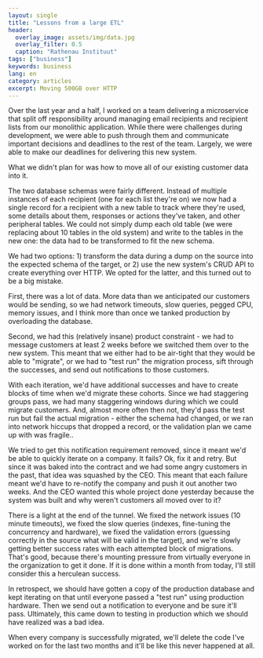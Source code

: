 ```yaml
---
layout: single
title: "Lessons from a large ETL"
header:
  overlay_image: assets/img/data.jpg 
  overlay_filter: 0.5
  caption: "Rathenau Instituut"
tags: ["business"]
keywords: business
lang: en
category: articles
excerpt: Moving 500GB over HTTP
---
```


Over the last year and a half, I worked on a team delivering a microservice that split off responsibility around managing email recipients and recipient lists from our monolithic application.  While there were challenges during development, we were able to push through them and communicate important decisions and deadlines to the rest of the team.  Largely, we were able to make our deadlines for delivering this new system.

What we didn't plan for was how to move all of our existing customer data into it.

The two database schemas were fairly different.  Instead of multiple instances of each recipient (one for each list they're on) we now had a single record for a recipient with a new table to track where they're used, some details about them, responses or actions they've taken, and other peripheral tables.  We could not simply dump each old table (we were replacing about 10 tables in the old system) and write to the tables in the new one: the data had to be transformed to fit the new schema.

We had two options: 1) transform the data during a dump on the source into the expected schema of the target, or 2) use the new system's CRUD API to create everything over HTTP.  We opted for the latter, and this turned out to be a big mistake.

First, there was a lot of data.  More data than we anticipated our customers would be sending, so we had network timeouts, slow queries, pegged CPU, memory issues, and I think more than once we tanked production by overloading the database.

Second, we had this (relatively insane) product constraint - we had to message customers at least 2 weeks before we switched them over to the new system.  This meant that we either had to be air-tight that they would be able to "migrate", or we had to "test run" the migration process, sift through the successes, and send out notifications to those customers.

With each iteration, we'd have additional successes and have to create blocks of time when we'd migrate these cohorts.  Since we had staggering groups pass, we had many staggering windows during which we could migrate customers.  And, almost more often then not, they'd pass the test run but fail the actual migration - either the schema had changed, or we ran into network hiccups that dropped a record, or the validation plan we came up with was fragile..

We tried to get this notification requirement removed, since it meant we'd be able to quickly iterate on a company.  It fails?  Ok, fix it and retry.  But since it was baked into the contract and we had some angry customers in the past, that idea was squashed by the CEO.  This meant that each failure meant we'd have to re-notify the company and push it out another two weeks.  And the CEO wanted this whole project done yesterday because the system was built and why weren't customers all moved over to it?

There is a light at the end of the tunnel.  We fixed the network issues (10 minute timeouts), we fixed the slow queries (indexes, fine-tuning the concurrency and hardware), we fixed the validation errors (guessing correctly in the source what will be valid in the target), and we're slowly getting better success rates with each attempted block of migrations.  That's good, because there's mounting pressure from virtually everyone in the organization to get it done.  If it is done within a month from today, I'll still consider this a herculean success.

In retrospect, we should have gotten a copy of the production database and kept iterating on that until everyone passed a "test run" using production hardware.  Then we send out a notification to everyone and be sure it'll pass.  Ultimately, this came down to testing in production which we should have realized was a bad idea.

When every company is successfully migrated, we'll delete the code I've worked on for the last two months and it'll be like this never happened at all.
